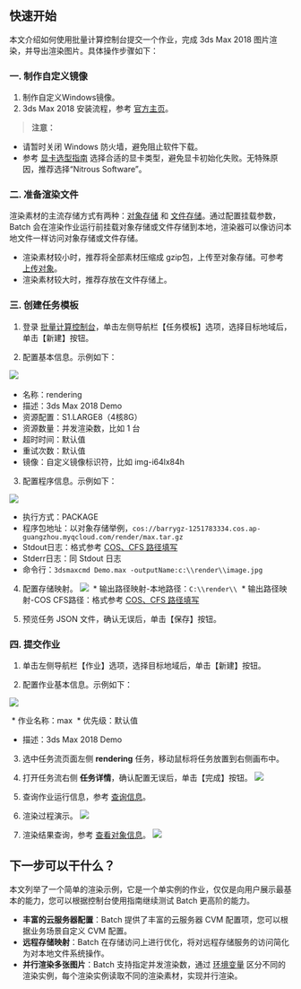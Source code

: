 ## 快速开始
本文介绍如何使用批量计算控制台提交一个作业，完成 3ds Max 2018 图片渲染，并导出渲染图片。具体操作步骤如下：
### 一. 制作自定义镜像
1. 制作自定义Windows镜像。
2. 3ds Max 2018 安装流程，参考 [官方主页](https://www.autodesk.com/products/3ds-max/overview)。

> **注意：**
- 请暂时关闭 Windows 防火墙，避免阻止软件下载。
- 参考 [显卡选型指南](https://knowledge.autodesk.com/zh-hans/support/3ds-max/learn-explore/caas/CloudHelp/cloudhelp/2015/CHS/3DSMax/files/GUID-3D6B4C8E-8C0D-4A9C-BFB0-2463803268CE-htm.html) 选择合适的显卡类型，避免显卡初始化失败。无特殊原因，推荐选择“Nitrous Software”。

### 二. 准备渲染文件
渲染素材的主流存储方式有两种：[对象存储](https://intl.cloud.tencent.com/document/product/436) 和 [文件存储](https://intl.cloud.tencent.com/document/product/582)。通过配置挂载参数，Batch 会在渲染作业运行前挂载对象存储或文件存储到本地，渲染器可以像访问本地文件一样访问对象存储或文件存储。

- 渲染素材较小时，推荐将全部素材压缩成 gzip包，上传至对象存储。可参考 [上传对象](https://intl.cloud.tencent.com/document/product/436/6233)。
- 渲染素材较大时，推荐存放在文件存储上。

### 三. 创建任务模板
1. 登录 [批量计算控制台]()，单击左侧导航栏【任务模板】选项，选择目标地域后，单击【新建】按钮。

2. 配置基本信息。示例如下：

  ![](https://main.qcloudimg.com/raw/cf2f94cec702e0d42abe34b6e0d38bde.jpg)
  
  - 名称：rendering
  - 描述：3ds Max 2018 Demo
  - 资源配置：S1.LARGE8（4核8G）
  - 资源数量：并发渲染数，比如 1 台
  - 超时时间：默认值
  - 重试次数：默认值
  - 镜像：自定义镜像标识符，比如 img-i64lx84h


3. 配置程序信息。示例如下：

  ![](https://main.qcloudimg.com/raw/ef7c95752cfb266f855ea0e69436d245.jpg)
  
  - 执行方式：PACKAGE
  - 程序包地址：以对象存储举例，`cos://barrygz-1251783334.cos.ap-guangzhou.myqcloud.com/render/max.tar.gz`
  - Stdout日志：格式参考 [COS、CFS 路径填写](https://cloud.tencent.com/document/product/599/13996)
  - Stderr日志：同 Stdout 日志
  - 命令行：`3dsmaxcmd Demo.max -outputName:c:\\render\\image.jpg`

4. 配置存储映射。
![](https://main.qcloudimg.com/raw/f5e1836e79852eb5d4c49b917bb870f8.jpg)
  * 输出路径映射-本地路径：`C:\\render\\`
  * 输出路径映射-COS CFS路径：格式参考 [COS、CFS 路径填写](https://cloud.tencent.com/document/product/599/13996)

5. 预览任务 JSON 文件，确认无误后，单击【保存】按钮。

### 四. 提交作业
1. 单击左侧导航栏【作业】选项，选择目标地域后，单击【新建】按钮。

2. 配置作业基本信息。示例如下：

  ![](https://main.qcloudimg.com/raw/7f19ede7710ec960fc4586297213d1fc.jpg)
  
  * 作业名称：max
  * 优先级：默认值
  * 描述：3ds Max 2018 Demo

3. 选中任务流页面左侧 **rendering** 任务，移动鼠标将任务放置到右侧画布中。

4. 打开任务流右侧 **任务详情**，确认配置无误后，单击【完成】按钮。
![](https://main.qcloudimg.com/raw/00df21802b524cd684f43b68155e3483.jpg)

5. 查询作业运行信息，参考 [查询信息](https://cloud.tencent.com/document/product/599/14567)。

6. 渲染过程演示。
![](https://main.qcloudimg.com/raw/4a0743f3a49045f59c0580deda1529f9.png)

7. 渲染结果查询，参考 [查看对象信息](https://cloud.tencent.com/document/product/436/13326)。
![](https://main.qcloudimg.com/raw/7997d36d8d08e0733fb372dfc6513034.jpg)

## 下一步可以干什么？
本文列举了一个简单的渲染示例，它是一个单实例的作业，仅仅是向用户展示最基本的能力，您可以根据控制台使用指南继续测试 Batch 更高阶的能力。
- **丰富的云服务器配置**：Batch 提供了丰富的云服务器 CVM 配置项，您可以根据业务场景自定义 CVM 配置。
- **远程存储映射**：Batch 在存储访问上进行优化，将对远程存储服务的访问简化为对本地文件系统操作。
- **并行渲染多张图片**：Batch 支持指定并发渲染数，通过 [环境变量](https://intl.cloud.tencent.com/document/product/599/11752) 区分不同的渲染实例，每个渲染实例读取不同的渲染素材，实现并行渲染。
